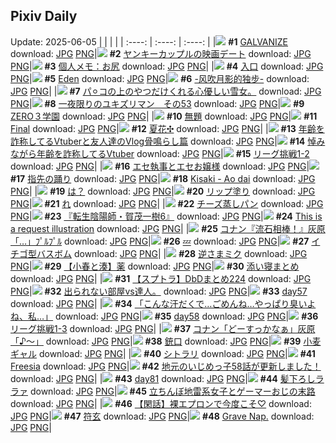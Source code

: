 ## Pixiv Daily
Update: 2025-06-05
|      |      |      |
| :----: | :----: | :----: |
|![](https://pixiv.microyu.workers.dev/c/240x480/img-master/img/2025/06/03/00/00/01/131113606_p0_master1200.jpg) **#1** [GALVANIZE](https://www.pixiv.net/artworks/131113606) download: [JPG](https://pixiv.microyu.workers.dev/img-original/img/2025/06/03/00/00/01/131113606_p0.jpg) [PNG](https://pixiv.microyu.workers.dev/img-original/img/2025/06/03/00/00/01/131113606_p0.png)|![](https://pixiv.microyu.workers.dev/c/240x480/img-master/img/2025/06/03/00/13/26/131114633_p0_master1200.jpg) **#2** [ヤンキーカップルの映画デート](https://www.pixiv.net/artworks/131114633) download: [JPG](https://pixiv.microyu.workers.dev/img-original/img/2025/06/03/00/13/26/131114633_p0.jpg) [PNG](https://pixiv.microyu.workers.dev/img-original/img/2025/06/03/00/13/26/131114633_p0.png)|![](https://pixiv.microyu.workers.dev/c/240x480/img-master/img/2025/06/03/06/00/09/131121720_p0_master1200.jpg) **#3** [個人メモ：お尻](https://www.pixiv.net/artworks/131121720) download: [JPG](https://pixiv.microyu.workers.dev/img-original/img/2025/06/03/06/00/09/131121720_p0.jpg) [PNG](https://pixiv.microyu.workers.dev/img-original/img/2025/06/03/06/00/09/131121720_p0.png)|
|![](https://pixiv.microyu.workers.dev/c/240x480/img-master/img/2025/06/04/00/00/05/131149496_p0_master1200.jpg) **#4** [入口](https://www.pixiv.net/artworks/131149496) download: [JPG](https://pixiv.microyu.workers.dev/img-original/img/2025/06/04/00/00/05/131149496_p0.jpg) [PNG](https://pixiv.microyu.workers.dev/img-original/img/2025/06/04/00/00/05/131149496_p0.png)|![](https://pixiv.microyu.workers.dev/c/240x480/img-master/img/2025/06/03/18/18/47/131135880_p0_master1200.jpg) **#5** [Eden](https://www.pixiv.net/artworks/131135880) download: [JPG](https://pixiv.microyu.workers.dev/img-original/img/2025/06/03/18/18/47/131135880_p0.jpg) [PNG](https://pixiv.microyu.workers.dev/img-original/img/2025/06/03/18/18/47/131135880_p0.png)|![](https://pixiv.microyu.workers.dev/c/240x480/img-master/img/2025/06/03/00/02/32/131114090_p0_master1200.jpg) **#6** [-风吹月影的独步-](https://www.pixiv.net/artworks/131114090) download: [JPG](https://pixiv.microyu.workers.dev/img-original/img/2025/06/03/00/02/32/131114090_p0.jpg) [PNG](https://pixiv.microyu.workers.dev/img-original/img/2025/06/03/00/02/32/131114090_p0.png)|
|![](https://pixiv.microyu.workers.dev/c/240x480/img-master/img/2025/06/03/16/05/57/131130842_p0_master1200.jpg) **#7** [パ⚪︎コの上のやつだけくれる心優しい雪女。](https://www.pixiv.net/artworks/131130842) download: [JPG](https://pixiv.microyu.workers.dev/img-original/img/2025/06/03/16/05/57/131130842_p0.jpg) [PNG](https://pixiv.microyu.workers.dev/img-original/img/2025/06/03/16/05/57/131130842_p0.png)|![](https://pixiv.microyu.workers.dev/c/240x480/img-master/img/2025/06/03/20/17/57/131140066_p0_master1200.jpg) **#8** [一夜限りのユキズリマン　その53](https://www.pixiv.net/artworks/131140066) download: [JPG](https://pixiv.microyu.workers.dev/img-original/img/2025/06/03/20/17/57/131140066_p0.jpg) [PNG](https://pixiv.microyu.workers.dev/img-original/img/2025/06/03/20/17/57/131140066_p0.png)|![](https://pixiv.microyu.workers.dev/c/240x480/img-master/img/2025/06/03/14/31/08/131130627_p0_master1200.jpg) **#9** [ZERO３学園](https://www.pixiv.net/artworks/131130627) download: [JPG](https://pixiv.microyu.workers.dev/img-original/img/2025/06/03/14/31/08/131130627_p0.jpg) [PNG](https://pixiv.microyu.workers.dev/img-original/img/2025/06/03/14/31/08/131130627_p0.png)|
|![](https://pixiv.microyu.workers.dev/c/240x480/img-master/img/2025/06/03/22/27/53/131145525_p0_master1200.jpg) **#10** [無題](https://www.pixiv.net/artworks/131145525) download: [JPG](https://pixiv.microyu.workers.dev/img-original/img/2025/06/03/22/27/53/131145525_p0.jpg) [PNG](https://pixiv.microyu.workers.dev/img-original/img/2025/06/03/22/27/53/131145525_p0.png)|![](https://pixiv.microyu.workers.dev/c/240x480/img-master/img/2025/06/04/00/00/23/131149655_p0_master1200.jpg) **#11** [Final](https://www.pixiv.net/artworks/131149655) download: [JPG](https://pixiv.microyu.workers.dev/img-original/img/2025/06/04/00/00/23/131149655_p0.jpg) [PNG](https://pixiv.microyu.workers.dev/img-original/img/2025/06/04/00/00/23/131149655_p0.png)|![](https://pixiv.microyu.workers.dev/c/240x480/img-master/img/2025/06/04/21/44/28/131178880_p0_master1200.jpg) **#12** [夏花✣](https://www.pixiv.net/artworks/131178880) download: [JPG](https://pixiv.microyu.workers.dev/img-original/img/2025/06/04/21/44/28/131178880_p0.jpg) [PNG](https://pixiv.microyu.workers.dev/img-original/img/2025/06/04/21/44/28/131178880_p0.png)|
|![](https://pixiv.microyu.workers.dev/c/240x480/img-master/img/2025/06/03/21/35/32/131143337_p0_master1200.jpg) **#13** [年齢を詐称してるVtuberと友人達のVlog骨鳴らし篇](https://www.pixiv.net/artworks/131143337) download: [JPG](https://pixiv.microyu.workers.dev/img-original/img/2025/06/03/21/35/32/131143337_p0.jpg) [PNG](https://pixiv.microyu.workers.dev/img-original/img/2025/06/03/21/35/32/131143337_p0.png)|![](https://pixiv.microyu.workers.dev/c/240x480/img-master/img/2025/06/04/21/26/02/131178083_p0_master1200.jpg) **#14** [悼みながら年齢を詐称してるVtuber](https://www.pixiv.net/artworks/131178083) download: [JPG](https://pixiv.microyu.workers.dev/img-original/img/2025/06/04/21/26/02/131178083_p0.jpg) [PNG](https://pixiv.microyu.workers.dev/img-original/img/2025/06/04/21/26/02/131178083_p0.png)|![](https://pixiv.microyu.workers.dev/c/240x480/img-master/img/2025/06/03/20/32/13/131140612_p0_master1200.jpg) **#15** [リーグ挑戦1-2](https://www.pixiv.net/artworks/131140612) download: [JPG](https://pixiv.microyu.workers.dev/img-original/img/2025/06/03/20/32/13/131140612_p0.jpg) [PNG](https://pixiv.microyu.workers.dev/img-original/img/2025/06/03/20/32/13/131140612_p0.png)|
|![](https://pixiv.microyu.workers.dev/c/240x480/img-master/img/2025/06/03/22/35/29/131145867_p0_master1200.jpg) **#16** [エセ執事とエセお嬢様](https://www.pixiv.net/artworks/131145867) download: [JPG](https://pixiv.microyu.workers.dev/img-original/img/2025/06/03/22/35/29/131145867_p0.jpg) [PNG](https://pixiv.microyu.workers.dev/img-original/img/2025/06/03/22/35/29/131145867_p0.png)|![](https://pixiv.microyu.workers.dev/c/240x480/img-master/img/2025/06/04/00/25/13/131150983_p0_master1200.jpg) **#17** [指先の踊り](https://www.pixiv.net/artworks/131150983) download: [JPG](https://pixiv.microyu.workers.dev/img-original/img/2025/06/04/00/25/13/131150983_p0.jpg) [PNG](https://pixiv.microyu.workers.dev/img-original/img/2025/06/04/00/25/13/131150983_p0.png)|![](https://pixiv.microyu.workers.dev/c/240x480/img-master/img/2025/06/03/12/30/06/131128339_p0_master1200.jpg) **#18** [Kisaki - Ao dai](https://www.pixiv.net/artworks/131128339) download: [JPG](https://pixiv.microyu.workers.dev/img-original/img/2025/06/03/12/30/06/131128339_p0.jpg) [PNG](https://pixiv.microyu.workers.dev/img-original/img/2025/06/03/12/30/06/131128339_p0.png)|
|![](https://pixiv.microyu.workers.dev/c/240x480/img-master/img/2025/06/03/21/15/19/131142463_p0_master1200.jpg) **#19** [は？](https://www.pixiv.net/artworks/131142463) download: [JPG](https://pixiv.microyu.workers.dev/img-original/img/2025/06/03/21/15/19/131142463_p0.jpg) [PNG](https://pixiv.microyu.workers.dev/img-original/img/2025/06/03/21/15/19/131142463_p0.png)|![](https://pixiv.microyu.workers.dev/c/240x480/img-master/img/2025/06/03/07/00/01/131122604_p0_master1200.jpg) **#20** [リップ塗り](https://www.pixiv.net/artworks/131122604) download: [JPG](https://pixiv.microyu.workers.dev/img-original/img/2025/06/03/07/00/01/131122604_p0.jpg) [PNG](https://pixiv.microyu.workers.dev/img-original/img/2025/06/03/07/00/01/131122604_p0.png)|![](https://pixiv.microyu.workers.dev/c/240x480/img-master/img/2025/06/04/04/30/01/131156361_p0_master1200.jpg) **#21** [れ](https://www.pixiv.net/artworks/131156361) download: [JPG](https://pixiv.microyu.workers.dev/img-original/img/2025/06/04/04/30/01/131156361_p0.jpg) [PNG](https://pixiv.microyu.workers.dev/img-original/img/2025/06/04/04/30/01/131156361_p0.png)|
|![](https://pixiv.microyu.workers.dev/c/240x480/img-master/img/2025/06/04/13/04/02/131164588_p0_master1200.jpg) **#22** [チーズ蒸しパン](https://www.pixiv.net/artworks/131164588) download: [JPG](https://pixiv.microyu.workers.dev/img-original/img/2025/06/04/13/04/02/131164588_p0.jpg) [PNG](https://pixiv.microyu.workers.dev/img-original/img/2025/06/04/13/04/02/131164588_p0.png)|![](https://pixiv.microyu.workers.dev/c/240x480/img-master/img/2025/06/03/00/00/27/131113805_p0_master1200.jpg) **#23** [『転生陰陽師・賀茂一樹6』](https://www.pixiv.net/artworks/131113805) download: [JPG](https://pixiv.microyu.workers.dev/img-original/img/2025/06/03/00/00/27/131113805_p0.jpg) [PNG](https://pixiv.microyu.workers.dev/img-original/img/2025/06/03/00/00/27/131113805_p0.png)|![](https://pixiv.microyu.workers.dev/c/240x480/img-master/img/2025/06/03/01/56/44/131118044_p0_master1200.jpg) **#24** [This is a request illustration](https://www.pixiv.net/artworks/131118044) download: [JPG](https://pixiv.microyu.workers.dev/img-original/img/2025/06/03/01/56/44/131118044_p0.jpg) [PNG](https://pixiv.microyu.workers.dev/img-original/img/2025/06/03/01/56/44/131118044_p0.png)|
|![](https://pixiv.microyu.workers.dev/c/240x480/img-master/img/2025/06/03/17/08/22/131133833_p0_master1200.jpg) **#25** [コナン『流石相棒！』灰原「…」ﾌﾟﾙﾌﾟﾙ](https://www.pixiv.net/artworks/131133833) download: [JPG](https://pixiv.microyu.workers.dev/img-original/img/2025/06/03/17/08/22/131133833_p0.jpg) [PNG](https://pixiv.microyu.workers.dev/img-original/img/2025/06/03/17/08/22/131133833_p0.png)|![](https://pixiv.microyu.workers.dev/c/240x480/img-master/img/2025/06/04/18/30/04/131171314_p0_master1200.jpg) **#26** [💤](https://www.pixiv.net/artworks/131171314) download: [JPG](https://pixiv.microyu.workers.dev/img-original/img/2025/06/04/18/30/04/131171314_p0.jpg) [PNG](https://pixiv.microyu.workers.dev/img-original/img/2025/06/04/18/30/04/131171314_p0.png)|![](https://pixiv.microyu.workers.dev/c/240x480/img-master/img/2025/06/04/12/06/02/131163466_p0_master1200.jpg) **#27** [イチゴ型バスボム](https://www.pixiv.net/artworks/131163466) download: [JPG](https://pixiv.microyu.workers.dev/img-original/img/2025/06/04/12/06/02/131163466_p0.jpg) [PNG](https://pixiv.microyu.workers.dev/img-original/img/2025/06/04/12/06/02/131163466_p0.png)|
|![](https://pixiv.microyu.workers.dev/c/240x480/img-master/img/2025/06/04/00/00/27/131149683_p0_master1200.jpg) **#28** [逆さまミク](https://www.pixiv.net/artworks/131149683) download: [JPG](https://pixiv.microyu.workers.dev/img-original/img/2025/06/04/00/00/27/131149683_p0.jpg) [PNG](https://pixiv.microyu.workers.dev/img-original/img/2025/06/04/00/00/27/131149683_p0.png)|![](https://pixiv.microyu.workers.dev/c/240x480/img-master/img/2025/06/03/21/06/27/131142108_p0_master1200.jpg) **#29** [【小春と湊】薬](https://www.pixiv.net/artworks/131142108) download: [JPG](https://pixiv.microyu.workers.dev/img-original/img/2025/06/03/21/06/27/131142108_p0.jpg) [PNG](https://pixiv.microyu.workers.dev/img-original/img/2025/06/03/21/06/27/131142108_p0.png)|![](https://pixiv.microyu.workers.dev/c/240x480/img-master/img/2025/06/03/00/01/48/131114017_p0_master1200.jpg) **#30** [添い寝まとめ](https://www.pixiv.net/artworks/131114017) download: [JPG](https://pixiv.microyu.workers.dev/img-original/img/2025/06/03/00/01/48/131114017_p0.jpg) [PNG](https://pixiv.microyu.workers.dev/img-original/img/2025/06/03/00/01/48/131114017_p0.png)|
|![](https://pixiv.microyu.workers.dev/c/240x480/img-master/img/2025/06/04/16/52/32/131168653_p0_master1200.jpg) **#31** [【スプトラ】DbDまとめ224](https://www.pixiv.net/artworks/131168653) download: [JPG](https://pixiv.microyu.workers.dev/img-original/img/2025/06/04/16/52/32/131168653_p0.jpg) [PNG](https://pixiv.microyu.workers.dev/img-original/img/2025/06/04/16/52/32/131168653_p0.png)|![](https://pixiv.microyu.workers.dev/c/240x480/img-master/img/2025/06/04/10/32/29/131161589_p0_master1200.jpg) **#32** [出られない部屋vs達人。](https://www.pixiv.net/artworks/131161589) download: [JPG](https://pixiv.microyu.workers.dev/img-original/img/2025/06/04/10/32/29/131161589_p0.jpg) [PNG](https://pixiv.microyu.workers.dev/img-original/img/2025/06/04/10/32/29/131161589_p0.png)|![](https://pixiv.microyu.workers.dev/c/240x480/img-master/img/2025/06/04/02/34/01/131154689_p0_master1200.jpg) **#33** [day57](https://www.pixiv.net/artworks/131154689) download: [JPG](https://pixiv.microyu.workers.dev/img-original/img/2025/06/04/02/34/01/131154689_p0.jpg) [PNG](https://pixiv.microyu.workers.dev/img-original/img/2025/06/04/02/34/01/131154689_p0.png)|
|![](https://pixiv.microyu.workers.dev/c/240x480/img-master/img/2025/06/04/13/35/45/131149566_p0_master1200.jpg) **#34** [「こんな汗だくで…ごめんね…やっぱり臭いよね、私…」](https://www.pixiv.net/artworks/131149566) download: [JPG](https://pixiv.microyu.workers.dev/img-original/img/2025/06/04/13/35/45/131149566_p0.jpg) [PNG](https://pixiv.microyu.workers.dev/img-original/img/2025/06/04/13/35/45/131149566_p0.png)|![](https://pixiv.microyu.workers.dev/c/240x480/img-master/img/2025/06/04/02/38/35/131154773_p0_master1200.jpg) **#35** [day58](https://www.pixiv.net/artworks/131154773) download: [JPG](https://pixiv.microyu.workers.dev/img-original/img/2025/06/04/02/38/35/131154773_p0.jpg) [PNG](https://pixiv.microyu.workers.dev/img-original/img/2025/06/04/02/38/35/131154773_p0.png)|![](https://pixiv.microyu.workers.dev/c/240x480/img-master/img/2025/06/04/19/31/34/131173428_p0_master1200.jpg) **#36** [リーグ挑戦1-3](https://www.pixiv.net/artworks/131173428) download: [JPG](https://pixiv.microyu.workers.dev/img-original/img/2025/06/04/19/31/34/131173428_p0.jpg) [PNG](https://pixiv.microyu.workers.dev/img-original/img/2025/06/04/19/31/34/131173428_p0.png)|
|![](https://pixiv.microyu.workers.dev/c/240x480/img-master/img/2025/06/04/17/42/26/131169843_p0_master1200.jpg) **#37** [コナン「どーすっかなぁ」灰原「♪〜」](https://www.pixiv.net/artworks/131169843) download: [JPG](https://pixiv.microyu.workers.dev/img-original/img/2025/06/04/17/42/26/131169843_p0.jpg) [PNG](https://pixiv.microyu.workers.dev/img-original/img/2025/06/04/17/42/26/131169843_p0.png)|![](https://pixiv.microyu.workers.dev/c/240x480/img-master/img/2025/06/03/19/20/28/131137855_p0_master1200.jpg) **#38** [銃口](https://www.pixiv.net/artworks/131137855) download: [JPG](https://pixiv.microyu.workers.dev/img-original/img/2025/06/03/19/20/28/131137855_p0.jpg) [PNG](https://pixiv.microyu.workers.dev/img-original/img/2025/06/03/19/20/28/131137855_p0.png)|![](https://pixiv.microyu.workers.dev/c/240x480/img-master/img/2025/06/03/19/39/46/131138550_p0_master1200.jpg) **#39** [小麦ギャル](https://www.pixiv.net/artworks/131138550) download: [JPG](https://pixiv.microyu.workers.dev/img-original/img/2025/06/03/19/39/46/131138550_p0.jpg) [PNG](https://pixiv.microyu.workers.dev/img-original/img/2025/06/03/19/39/46/131138550_p0.png)|
|![](https://pixiv.microyu.workers.dev/c/240x480/img-master/img/2025/06/03/01/43/02/131117695_p0_master1200.jpg) **#40** [シトラリ](https://www.pixiv.net/artworks/131117695) download: [JPG](https://pixiv.microyu.workers.dev/img-original/img/2025/06/03/01/43/02/131117695_p0.jpg) [PNG](https://pixiv.microyu.workers.dev/img-original/img/2025/06/03/01/43/02/131117695_p0.png)|![](https://pixiv.microyu.workers.dev/c/240x480/img-master/img/2025/06/03/05/16/16/131121186_p0_master1200.jpg) **#41** [Freesia](https://www.pixiv.net/artworks/131121186) download: [JPG](https://pixiv.microyu.workers.dev/img-original/img/2025/06/03/05/16/16/131121186_p0.jpg) [PNG](https://pixiv.microyu.workers.dev/img-original/img/2025/06/03/05/16/16/131121186_p0.png)|![](https://pixiv.microyu.workers.dev/c/240x480/img-master/img/2025/06/03/12/06/22/131127855_p0_master1200.jpg) **#42** [地元のいじめっ子58話が更新しました！](https://www.pixiv.net/artworks/131127855) download: [JPG](https://pixiv.microyu.workers.dev/img-original/img/2025/06/03/12/06/22/131127855_p0.jpg) [PNG](https://pixiv.microyu.workers.dev/img-original/img/2025/06/03/12/06/22/131127855_p0.png)|
|![](https://pixiv.microyu.workers.dev/c/240x480/img-master/img/2025/06/04/00/25/31/131150998_p0_master1200.jpg) **#43** [day81](https://www.pixiv.net/artworks/131150998) download: [JPG](https://pixiv.microyu.workers.dev/img-original/img/2025/06/04/00/25/31/131150998_p0.jpg) [PNG](https://pixiv.microyu.workers.dev/img-original/img/2025/06/04/00/25/31/131150998_p0.png)|![](https://pixiv.microyu.workers.dev/c/240x480/img-master/img/2025/06/04/21/43/15/131178831_p0_master1200.jpg) **#44** [髪下ろしララァ](https://www.pixiv.net/artworks/131178831) download: [JPG](https://pixiv.microyu.workers.dev/img-original/img/2025/06/04/21/43/15/131178831_p0.jpg) [PNG](https://pixiv.microyu.workers.dev/img-original/img/2025/06/04/21/43/15/131178831_p0.png)|![](https://pixiv.microyu.workers.dev/c/240x480/img-master/img/2025/06/03/23/04/41/131147148_p0_master1200.jpg) **#45** [立ちんぼ地雷系女子とゲーマーおじの末路](https://www.pixiv.net/artworks/131147148) download: [JPG](https://pixiv.microyu.workers.dev/img-original/img/2025/06/03/23/04/41/131147148_p0.jpg) [PNG](https://pixiv.microyu.workers.dev/img-original/img/2025/06/03/23/04/41/131147148_p0.png)|
|![](https://pixiv.microyu.workers.dev/c/240x480/img-master/img/2025/06/03/22/46/10/131146324_p0_master1200.jpg) **#46** [【閑話】裸エプロンで今度こそ♡](https://www.pixiv.net/artworks/131146324) download: [JPG](https://pixiv.microyu.workers.dev/img-original/img/2025/06/03/22/46/10/131146324_p0.jpg) [PNG](https://pixiv.microyu.workers.dev/img-original/img/2025/06/03/22/46/10/131146324_p0.png)|![](https://pixiv.microyu.workers.dev/c/240x480/img-master/img/2025/06/03/02/21/06/131118601_p0_master1200.jpg) **#47** [符玄](https://www.pixiv.net/artworks/131118601) download: [JPG](https://pixiv.microyu.workers.dev/img-original/img/2025/06/03/02/21/06/131118601_p0.jpg) [PNG](https://pixiv.microyu.workers.dev/img-original/img/2025/06/03/02/21/06/131118601_p0.png)|![](https://pixiv.microyu.workers.dev/c/240x480/img-master/img/2025/06/03/19/00/43/131137248_p0_master1200.jpg) **#48** [Grave Nap.](https://www.pixiv.net/artworks/131137248) download: [JPG](https://pixiv.microyu.workers.dev/img-original/img/2025/06/03/19/00/43/131137248_p0.jpg) [PNG](https://pixiv.microyu.workers.dev/img-original/img/2025/06/03/19/00/43/131137248_p0.png)|
